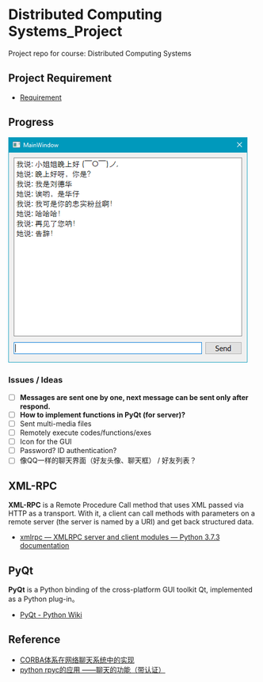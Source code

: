 # Distributed Computing Systems_Project

Project repo for course: Distributed Computing Systems

## Project Requirement
- [Requirement](./Requirement.md)

## Progress

![Current Version Screenshot](./Screenshot.png)

### Issues / Ideas

- [ ] **Messages are sent one by one, next message can be sent only after respond.**
- [ ] **How to implement functions in PyQt (for server)?**
- [ ] Sent multi-media files
- [ ] Remotely execute codes/functions/exes
- [ ] Icon for the GUI
- [ ] Password? ID authentication?
- [ ] 像QQ一样的聊天界面（好友头像、聊天框） / 好友列表？

## XML-RPC

**XML-RPC** is a Remote Procedure Call method that uses XML passed via HTTP as a transport. With it, a client can call methods with parameters on a remote server (the server is named by a URI) and get back structured data.

- [xmlrpc — XMLRPC server and client modules — Python 3.7.3 documentation](https://docs.python.org/3/library/xmlrpc.html)

## PyQt

**PyQt** is a Python binding of the cross-platform GUI toolkit Qt, implemented as a Python plug-in。

- [PyQt - Python Wiki](https://wiki.python.org/moin/PyQt)

## Reference

- [CORBA体系在网络聊天系统中的实现](./References/CORBA体系在网络聊天系统中的实现_马晓敏.pdf)
- [python rpyc的应用 ——聊天的功能（带认证）](https://my.oschina.net/VASKS/blog/651539)

